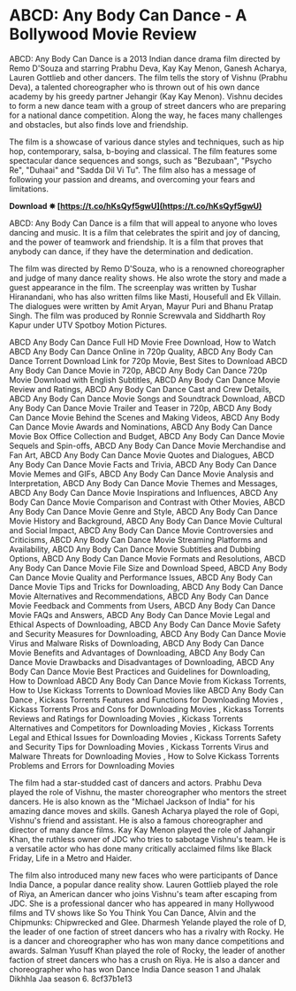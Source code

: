 
 
# ABCD: Any Body Can Dance - A Bollywood Movie Review
 
ABCD: Any Body Can Dance is a 2013 Indian dance drama film directed by Remo D'Souza and starring Prabhu Deva, Kay Kay Menon, Ganesh Acharya, Lauren Gottlieb and other dancers. The film tells the story of Vishnu (Prabhu Deva), a talented choreographer who is thrown out of his own dance academy by his greedy partner Jehangir (Kay Kay Menon). Vishnu decides to form a new dance team with a group of street dancers who are preparing for a national dance competition. Along the way, he faces many challenges and obstacles, but also finds love and friendship.
 
The film is a showcase of various dance styles and techniques, such as hip hop, contemporary, salsa, b-boying and classical. The film features some spectacular dance sequences and songs, such as "Bezubaan", "Psycho Re", "Duhaai" and "Sadda Dil Vi Tu". The film also has a message of following your passion and dreams, and overcoming your fears and limitations.
 
**Download ✵ [https://t.co/hKsQyf5gwU](https://t.co/hKsQyf5gwU)**


 
ABCD: Any Body Can Dance is a film that will appeal to anyone who loves dancing and music. It is a film that celebrates the spirit and joy of dancing, and the power of teamwork and friendship. It is a film that proves that anybody can dance, if they have the determination and dedication.

The film was directed by Remo D'Souza, who is a renowned choreographer and judge of many dance reality shows. He also wrote the story and made a guest appearance in the film. The screenplay was written by Tushar Hiranandani, who has also written films like Masti, Housefull and Ek Villain. The dialogues were written by Amit Aryan, Mayur Puri and Bhanu Pratap Singh. The film was produced by Ronnie Screwvala and Siddharth Roy Kapur under UTV Spotboy Motion Pictures.
 
ABCD Any Body Can Dance Full HD Movie Free Download,  How to Watch ABCD Any Body Can Dance Online in 720p Quality,  ABCD Any Body Can Dance Torrent Download Link for 720p Movie,  Best Sites to Download ABCD Any Body Can Dance Movie in 720p,  ABCD Any Body Can Dance 720p Movie Download with English Subtitles,  ABCD Any Body Can Dance Movie Review and Ratings,  ABCD Any Body Can Dance Cast and Crew Details,  ABCD Any Body Can Dance Movie Songs and Soundtrack Download,  ABCD Any Body Can Dance Movie Trailer and Teaser in 720p,  ABCD Any Body Can Dance Movie Behind the Scenes and Making Videos,  ABCD Any Body Can Dance Movie Awards and Nominations,  ABCD Any Body Can Dance Movie Box Office Collection and Budget,  ABCD Any Body Can Dance Movie Sequels and Spin-offs,  ABCD Any Body Can Dance Movie Merchandise and Fan Art,  ABCD Any Body Can Dance Movie Quotes and Dialogues,  ABCD Any Body Can Dance Movie Facts and Trivia,  ABCD Any Body Can Dance Movie Memes and GIFs,  ABCD Any Body Can Dance Movie Analysis and Interpretation,  ABCD Any Body Can Dance Movie Themes and Messages,  ABCD Any Body Can Dance Movie Inspirations and Influences,  ABCD Any Body Can Dance Movie Comparison and Contrast with Other Movies,  ABCD Any Body Can Dance Movie Genre and Style,  ABCD Any Body Can Dance Movie History and Background,  ABCD Any Body Can Dance Movie Cultural and Social Impact,  ABCD Any Body Can Dance Movie Controversies and Criticisms,  ABCD Any Body Can Dance Movie Streaming Platforms and Availability,  ABCD Any Body Can Dance Movie Subtitles and Dubbing Options,  ABCD Any Body Can Dance Movie Formats and Resolutions,  ABCD Any Body Can Dance Movie File Size and Download Speed,  ABCD Any Body Can Dance Movie Quality and Performance Issues,  ABCD Any Body Can Dance Movie Tips and Tricks for Downloading,  ABCD Any Body Can Dance Movie Alternatives and Recommendations,  ABCD Any Body Can Dance Movie Feedback and Comments from Users,  ABCD Any Body Can Dance Movie FAQs and Answers,  ABCD Any Body Can Dance Movie Legal and Ethical Aspects of Downloading,  ABCD Any Body Can Dance Movie Safety and Security Measures for Downloading,  ABCD Any Body Can Dance Movie Virus and Malware Risks of Downloading,  ABCD Any Body Can Dance Movie Benefits and Advantages of Downloading,  ABCD Any Body Can Dance Movie Drawbacks and Disadvantages of Downloading,  ABCD Any Body Can Dance Movie Best Practices and Guidelines for Downloading,  How to Download ABCD Any Body Can Dance Movie from Kickass Torrents,  How to Use Kickass Torrents to Download Movies like ABCD Any Body Can Dance ,  Kickass Torrents Features and Functions for Downloading Movies ,  Kickass Torrents Pros and Cons for Downloading Movies ,  Kickass Torrents Reviews and Ratings for Downloading Movies ,  Kickass Torrents Alternatives and Competitors for Downloading Movies ,  Kickass Torrents Legal and Ethical Issues for Downloading Movies ,  Kickass Torrents Safety and Security Tips for Downloading Movies ,  Kickass Torrents Virus and Malware Threats for Downloading Movies ,  How to Solve Kickass Torrents Problems and Errors for Downloading Movies
 
The film had a star-studded cast of dancers and actors. Prabhu Deva played the role of Vishnu, the master choreographer who mentors the street dancers. He is also known as the \"Michael Jackson of India\" for his amazing dance moves and skills. Ganesh Acharya played the role of Gopi, Vishnu's friend and assistant. He is also a famous choreographer and director of many dance films. Kay Kay Menon played the role of Jahangir Khan, the ruthless owner of JDC who tries to sabotage Vishnu's team. He is a versatile actor who has done many critically acclaimed films like Black Friday, Life in a Metro and Haider.
 
The film also introduced many new faces who were participants of Dance India Dance, a popular dance reality show. Lauren Gottlieb played the role of Riya, an American dancer who joins Vishnu's team after escaping from JDC. She is a professional dancer who has appeared in many Hollywood films and TV shows like So You Think You Can Dance, Alvin and the Chipmunks: Chipwrecked and Glee. Dharmesh Yelande played the role of D, the leader of one faction of street dancers who has a rivalry with Rocky. He is a dancer and choreographer who has won many dance competitions and awards. Salman Yusuff Khan played the role of Rocky, the leader of another faction of street dancers who has a crush on Riya. He is also a dancer and choreographer who has won Dance India Dance season 1 and Jhalak Dikhhla Jaa season 6.
 8cf37b1e13
 
